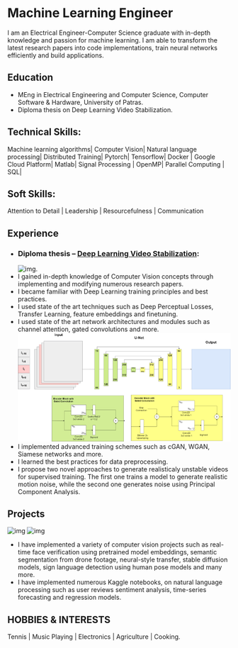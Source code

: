 # Machine Learning Engineer
I am an Electrical Engineer-Computer Science graduate with in-depth knowledge and passion for machine learning. I am able to transform the latest research papers into code implementations, train neural networks efficiently and build applications.

## Education
- MEng in Electrical Engineering and Computer Science, Computer Software & Hardware, University of Patras. 
- Diploma thesis on Deep Learning Video Stabilization.
  
## Technical Skills: 
Machine learning algorithms| Computer Vision| Natural language processing| Distributed Training| Pytorch| Tensorflow| Docker | Google Cloud Platform| Matlab| Signal Processing | OpenMP| Parallel Computing | SQL|

## Soft Skills: 
Attention to Detail |  Leadership |  Resourcefulness | Communication

## Experience
- ### Diploma thesis – [Deep Learning Video Stabilization](https://github.com/btxviny/example_portfolio/blob/main/thesis.pdf):
  ![img](/assets/img/stab_result.gif).
- I gained in-depth knowledge of Computer Vision concepts through implementing and modifying numerous research papers.
- I became familiar with Deep Learning training principles and best practices.
- I used state of the art techniques such as Deep Perceptual Losses, Transfer Learning, feature embeddings and finetuning.
- I used state of the art network architectures and modules such as channel attention, gated convolutions and more.
  ![img](/assets/img/DMBVS_UNET.png)
- I implemented advanced  training schemes such as cGAN, WGAN, Siamese networks and more.
- I learned the best practices for data preprocessing.
- I propose two novel approaches to generate realisticaly unstable videos for supervised training. The first one trains a model to generate realistic motion noise, while the second one generates noise using Principal Component Analysis.

## Projects
![img](/assets/img/neural_style.gif)
![img](/assets/img/faceid.gif)
- I have implemented a variety of computer vision projects such as real-time face verification using pretrained model embeddings, semantic segmentation from drone footage, neural-style transfer, stable diffusion models, sign language detection    using human pose models and many more.
- I have implemented numerous Kaggle notebooks, on natural language processing such as user reviews sentiment analysis, time-series forecasting and regression models.

## HOBBIES & INTERESTS
Tennis | Music Playing | Electronics | Agriculture | Cooking.
